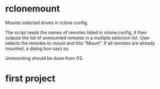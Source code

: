# rclonemount
Mounts selected drives in rclone config.

The script reads the names of remotes listed in rclone.config.
It then outputs the list of unmounted remotes in a multiple selection list. User selects the remotes to mount and hits "Mount".
If all remotes are already mounted, a dialog box says so.

Unmounting should be done from OS.

# first project
